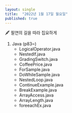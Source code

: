 ```yaml
---
layout: single
title:  "2022년 1월 17일 월요일"
published: true
---
```


🖋️ 필연의 길을 따라 집요하게

1. Java (p83~)
   - LogicalOperator.java
   - NestedIf.java
   - GradingSwitch.java
   - CoffeePrice.java
   - ForSample.java
   - DoWhileSample.java
   - NestedLoop.java
   - ContinueExample.java
   - BreakExample.java
   - ArrayAccess.java
   - ArrayLength.java
   - foreeachEx.java







